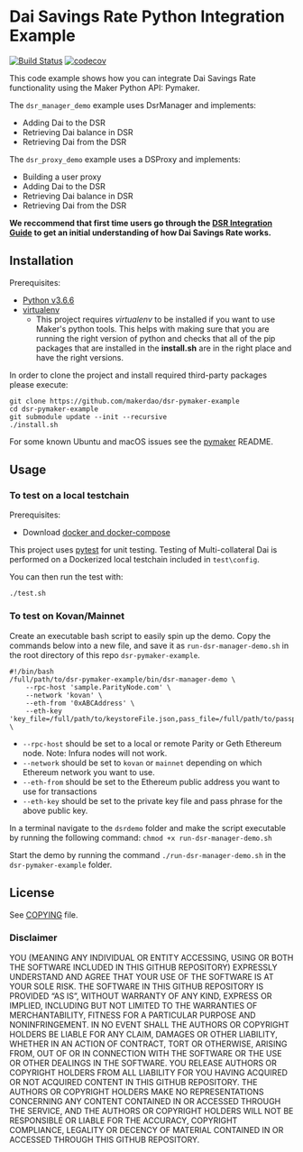 # Dai Savings Rate Python Integration Example

[![Build Status](https://travis-ci.org/makerdao/dsr-pymaker-example.svg?branch=master)](https://travis-ci.org/makerdao/dsr-pymaker-example)
[![codecov](https://codecov.io/gh/makerdao/dsr-pymaker-example/branch/master/graph/badge.svg)](https://codecov.io/gh/makerdao/dsr-pymaker-example)

This code example shows how you can integrate Dai Savings Rate functionality using the Maker Python API: Pymaker.

The `dsr_manager_demo` example uses DsrManager and implements:
* Adding Dai to the DSR
* Retrieving Dai balance in DSR
* Retrieving Dai from the DSR

The `dsr_proxy_demo` example uses a DSProxy and implements:

* Building a user proxy
* Adding Dai to the DSR
* Retrieving Dai balance in DSR
* Retrieving Dai from the DSR

**We reccommend that first time users go through the [DSR Integration Guide](https://github.com/makerdao/developerguides/blob/master/dai/dsr-integration-guide/dsr-integration-guide-01.md) to get an initial understanding of how Dai Savings Rate works.**

## Installation

Prerequisites:
- [Python v3.6.6](https://www.python.org/downloads/release/python-366/)
- [virtualenv](https://virtualenv.pypa.io/en/latest/)
    - This project requires *virtualenv* to be installed if you want to use Maker's python tools. This helps with making sure that you are running the right version of python and checks that all of the pip packages that are installed in the **install.sh** are in the right place and have the right versions.

In order to clone the project and install required third-party packages please execute:
```
git clone https://github.com/makerdao/dsr-pymaker-example
cd dsr-pymaker-example
git submodule update --init --recursive
./install.sh
```

For some known Ubuntu and macOS issues see the [pymaker](https://github.com/makerdao/pymaker) README.

## Usage

### To test on a local testchain

Prerequisites:
* Download [docker and docker-compose](https://www.docker.com/get-started)

This project uses [pytest](https://docs.pytest.org/en/latest/) for unit testing.  Testing of Multi-collateral Dai is
performed on a Dockerized local testchain included in `test\config`.

You can then run the test with:
```
./test.sh
```

### To test on Kovan/Mainnet

Create an executable bash script to easily spin up the demo. Copy the commands below into a new file, and save it as `run-dsr-manager-demo.sh` in the root directory of this repo `dsr-pymaker-example`.

```
#!/bin/bash
/full/path/to/dsr-pymaker-example/bin/dsr-manager-demo \
	--rpc-host 'sample.ParityNode.com' \
	--network 'kovan' \
	--eth-from '0xABCAddress' \
	--eth-key 'key_file=/full/path/to/keystoreFile.json,pass_file=/full/path/to/passphrase/file.txt' \
```

- `--rpc-host` should be set to a local or remote Parity or Geth Ethereum node. Note: Infura nodes will not work.
- `--network` should be set to `kovan` or `mainnet` depending on which Ethereum network you want to use.
- `--eth-from` should be set to the Ethereum public address you want to use for transactions
- `--eth-key` should be set to the private key file and pass phrase for the above public key.

In a terminal navigate to the `dsrdemo` folder and make the script executable by running the following command:
`chmod +x run-dsr-manager-demo.sh`

Start the demo by running the command `./run-dsr-manager-demo.sh` in the `dsr-pymaker-example` folder.

## License

See [COPYING](https://github.com/makerdao/dsr-pymaker-example/blob/master/COPYING) file.


### Disclaimer

YOU (MEANING ANY INDIVIDUAL OR ENTITY ACCESSING, USING OR BOTH THE SOFTWARE INCLUDED IN THIS GITHUB REPOSITORY) EXPRESSLY UNDERSTAND AND AGREE THAT YOUR USE OF THE SOFTWARE IS AT YOUR SOLE RISK.
THE SOFTWARE IN THIS GITHUB REPOSITORY IS PROVIDED “AS IS”, WITHOUT WARRANTY OF ANY KIND, EXPRESS OR IMPLIED, INCLUDING BUT NOT LIMITED TO THE WARRANTIES OF MERCHANTABILITY, FITNESS FOR A PARTICULAR PURPOSE AND NONINFRINGEMENT. IN NO EVENT SHALL THE AUTHORS OR COPYRIGHT HOLDERS BE LIABLE FOR ANY CLAIM, DAMAGES OR OTHER LIABILITY, WHETHER IN AN ACTION OF CONTRACT, TORT OR OTHERWISE, ARISING FROM, OUT OF OR IN CONNECTION WITH THE SOFTWARE OR THE USE OR OTHER DEALINGS IN THE SOFTWARE.
YOU RELEASE AUTHORS OR COPYRIGHT HOLDERS FROM ALL LIABILITY FOR YOU HAVING ACQUIRED OR NOT ACQUIRED CONTENT IN THIS GITHUB REPOSITORY. THE AUTHORS OR COPYRIGHT HOLDERS MAKE NO REPRESENTATIONS CONCERNING ANY CONTENT CONTAINED IN OR ACCESSED THROUGH THE SERVICE, AND THE AUTHORS OR COPYRIGHT HOLDERS WILL NOT BE RESPONSIBLE OR LIABLE FOR THE ACCURACY, COPYRIGHT COMPLIANCE, LEGALITY OR DECENCY OF MATERIAL CONTAINED IN OR ACCESSED THROUGH THIS GITHUB REPOSITORY.
